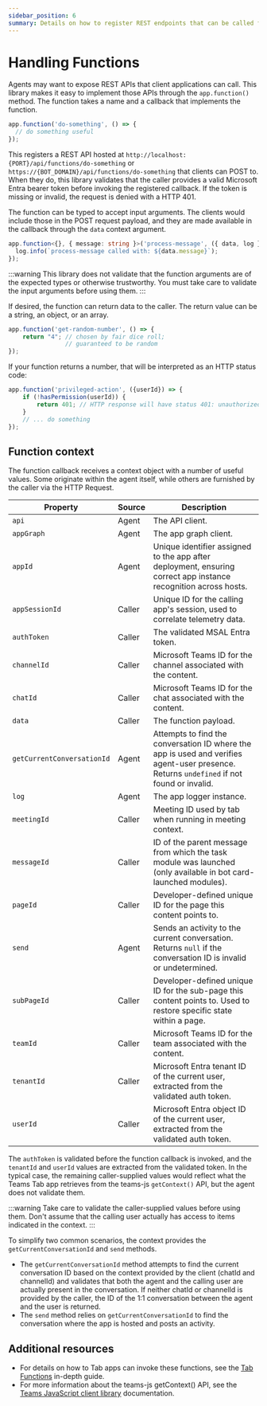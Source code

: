 ```yaml
---
sidebar_position: 6
summary: Details on how to register REST endpoints that can be called from Tab apps.
---
```


# Handling Functions
Agents may want to expose REST APIs that client applications can call. This library makes it easy to implement those APIs through the `app.function()` method. The function takes a name and a callback that implements the function.

```typescript
app.function('do-something', () => {
  // do something useful
});
```

This registers a REST API hosted at `http://localhost:{PORT}/api/functions/do-something` or `https://{BOT_DOMAIN}/api/functions/do-something` that clients can POST to. When they do, this library validates that the caller provides a valid Microsoft Entra bearer token before invoking the registered callback. If the token is missing or invalid, the request is denied with a HTTP 401.

The function can be typed to accept input arguments. The clients would include those in the POST request payload, and they are made available in the callback through the `data` context argument.

```typescript
app.function<{}, { message: string }>('process-message', ({ data, log }) => {
  log.info(`process-message called with: ${data.message}`);
});
```

:::warning
This library does not validate that the function arguments are of the expected types or otherwise trustworthy. You must take care to validate the input arguments before using them.
:::

If desired, the function can return data to the caller. The return value can be a string, an object, or an array.
```typescript
app.function('get-random-number', () => {
    return "4"; // chosen by fair dice roll;
                // guaranteed to be random
});
```

If your function returns a number, that will be interpreted as an HTTP status code:
```typescript
app.function('privileged-action', ({userId}) => {
    if (!hasPermission(userId)) {
        return 401; // HTTP response will have status 401: unauthorized
    }
    // ... do something
});
```


## Function context

The function callback receives a context object with a number of useful values. Some originate within the agent itself, while others are furnished by the caller via the HTTP Request.

| Property                  | Source | Description |
|---------------------------|--------|-------------|
| `api`                     | Agent  | The API client. |
| `appGraph`                | Agent  | The app graph client. |
| `appId`                   | Agent  | Unique identifier assigned to the app after deployment, ensuring correct app instance recognition across hosts. |
| `appSessionId`            | Caller | Unique ID for the calling app's session, used to correlate telemetry data. |
| `authToken`               | Caller | The validated MSAL Entra token. |
| `channelId`               | Caller | Microsoft Teams ID for the channel associated with the content. |
| `chatId`                  | Caller | Microsoft Teams ID for the chat associated with the content. |
| `data`                    | Caller | The function payload. |
| `getCurrentConversationId`| Agent  | Attempts to find the conversation ID where the app is used and verifies agent-user presence. Returns `undefined` if not found or invalid. |
| `log`                     | Agent  | The app logger instance. |
| `meetingId`               | Caller | Meeting ID used by tab when running in meeting context. |
| `messageId`               | Caller | ID of the parent message from which the task module was launched (only available in bot card-launched modules). |
| `pageId`                  | Caller | Developer-defined unique ID for the page this content points to. |
| `send`                    | Agent  | Sends an activity to the current conversation. Returns `null` if the conversation ID is invalid or undetermined. |
| `subPageId`               | Caller | Developer-defined unique ID for the sub-page this content points to. Used to restore specific state within a page. |
| `teamId`                  | Caller | Microsoft Teams ID for the team associated with the content. |
| `tenantId`                | Caller | Microsoft Entra tenant ID of the current user, extracted from the validated auth token. |
| `userId`                  | Caller | Microsoft Entra object ID of the current user, extracted from the validated auth token. |

The `authToken` is validated before the function callback is invoked, and the `tenantId` and `userId` values are extracted from the validated token. In the typical case, the remaining caller-supplied values would reflect what the Teams Tab app retrieves from the teams-js `getContext()` API, but the agent does not validate them.

:::warning
Take care to validate the caller-supplied values before using them. Don't assume that the calling user actually has access to items indicated in the context.
:::

To simplify two common scenarios, the context provides the `getCurrentConversationId` and `send` methods.
 - The `getCurrentConversationId` method attempts to find the current conversation ID based on the context provided by the client (chatId and channelId) and validates that both the agent and the calling user are actually present in the conversation. If neither chatId or channelId is provided by the caller, the ID of the 1:1 conversation between the agent and the user is returned. 
  - The `send` method relies on `getCurrentConversationId` to find the conversation where the app is hosted and posts an activity. 

## Additional resources
 - For details on how to Tab apps can invoke these functions, see the [Tab Functions](../in-depth-guides/tabs/function-calling.md) in-depth guide.
 - For more information about the teams-js getContext() API, see the [Teams JavaScript client library](https://learn.microsoft.com/en-us/microsoftteams/platform/tabs/how-to/using-teams-client-library) documentation.